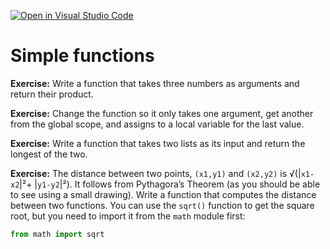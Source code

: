 [![Open in Visual Studio Code](https://classroom.github.com/assets/open-in-vscode-c66648af7eb3fe8bc4f294546bfd86ef473780cde1dea487d3c4ff354943c9ae.svg)](https://classroom.github.com/online_ide?assignment_repo_id=8769392&assignment_repo_type=AssignmentRepo)
# Simple functions

**Exercise:** Write a function that takes three numbers as arguments and return their product.

**Exercise:** Change the function so it only takes one argument, get another from the global scope, and assigns to a local variable for the last value.

**Exercise:** Write a function that takes two lists as its input and return the longest of the two.

**Exercise:** The distance between two points, `(x1,y1)` and `(x2,y2)` is √(|`x1-x2`|²+ |`y1-y2`|²). It follows from Pythagora’s Theorem (as you should be able to see using a small drawing). Write a function that computes the distance between two functions. You can use the `sqrt()` function to get the square root, but you need to import it from the `math` module first:

```python
from math import sqrt
```

